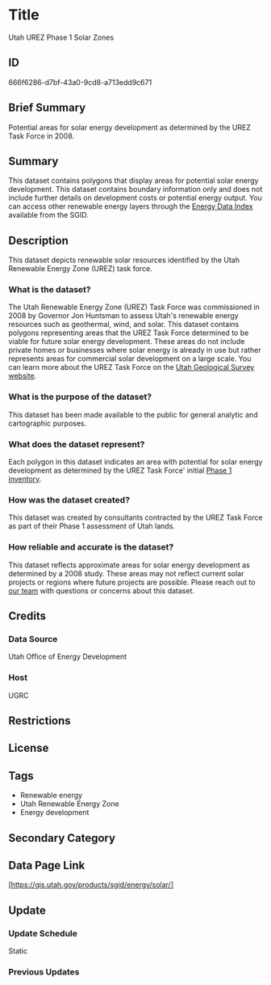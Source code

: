 # Title

Utah UREZ Phase 1 Solar Zones

## ID

666f6286-d7bf-43a0-9cd8-a713edd9c671

## Brief Summary

Potential areas for solar energy development as determined by the UREZ Task Force in 2008.

## Summary

This dataset contains polygons that display areas for potential solar energy development. This dataset contains boundary information only and does not include further details on development costs or potential energy output. You can access other renewable energy layers through the [Energy Data Index](https://gis.utah.gov/products/sgid/energy/) available from the SGID.

## Description

This dataset depicts renewable solar resources identified by the Utah Renewable Energy Zone (UREZ) task force.

### What is the dataset?

The Utah Renewable Energy Zone (UREZ) Task Force was commissioned in 2008 by Governor Jon Huntsman to assess Utah's renewable energy resources such as geothermal, wind, and solar. This dataset contains polygons representing areas that the UREZ Task Force determined to be viable for future solar energy development. These areas do not include private homes or businesses where solar energy is already in use but rather represents areas for commercial solar development on a large scale. You can learn more about the UREZ Task Force on the [Utah Geological Survey website](https://geology.utah.gov/map-pub/survey-notes/energy-news/energy-news-utahs-renewable-energy-zone-assessment/).

### What is the purpose of the dataset?

This dataset has been made available to the public for general analytic and cartographic purposes.

### What does the dataset represent?

Each polygon in this dataset indicates an area with potential for solar energy development as determined by the UREZ Task Force' initial [Phase 1 inventory](https://ugspub.nr.utah.gov/publications/misc_pubs/MP-09-1.pdf).

### How was the dataset created?

This dataset was created by consultants contracted by the UREZ Task Force as part of their Phase 1 assessment of Utah lands.

### How reliable and accurate is the dataset?

This dataset reflects approximate areas for solar energy development as determined by a 2008 study. These areas may not reflect current solar projects or regions where future projects are possible. Please reach out to [our team](https://gis.utah.gov/contact/) with questions or concerns about this dataset.

## Credits

### Data Source

Utah Office of Energy Development

### Host

UGRC

## Restrictions

## License

## Tags

- Renewable energy
- Utah Renewable Energy Zone
- Energy development

## Secondary Category

## Data Page Link

[https://gis.utah.gov/products/sgid/energy/solar/]

## Update

### Update Schedule

Static

### Previous Updates
